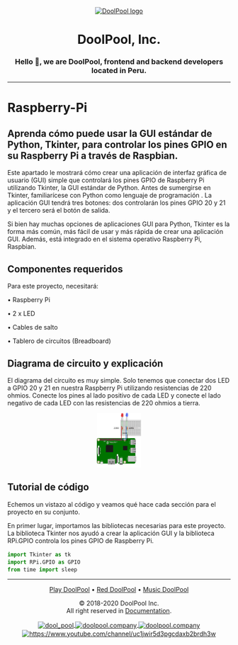 <p align="center">
  <a href="https://doolpool.com" target="_blank" rel="noopener noreferrer">
    <img width="100" src="https://doolpool.github.io/DoolPool/imggg.png" alt="DoolPool logo">
  </a>
</p>
<h1 align="center">DoolPool, Inc.</h1>
<h3 align="center">Hello 👋, we are DoolPool, frontend and backend developers located in Peru.</h3>
<hr>

# Raspberry-Pi

## Aprenda cómo puede usar la GUI estándar de Python, Tkinter, para controlar los pines GPIO en su Raspberry Pi a través de Raspbian.

Este apartado le mostrará cómo crear una aplicación de interfaz gráfica de usuario (GUI) simple que controlará los pines GPIO de Raspberry Pi utilizando Tkinter, la GUI estándar de Python. Antes de sumergirse en Tkinter, familiarícese con Python como lenguaje de programación . La aplicación GUI tendrá tres botones: dos controlarán los pines GPIO 20 y 21 y el tercero será el botón de salida.

Si bien hay muchas opciones de aplicaciones GUI para Python, Tkinter es la forma más común, más fácil de usar y más rápida de crear una aplicación GUI. Además, está integrado en el sistema operativo Raspberry Pi, Raspbian.

## Componentes requeridos
Para este proyecto, necesitará:

• Raspberry Pi

• 2 x LED

• Cables de salto

• Tablero de circuitos (Breadboard)

## Diagrama de circuito y explicación
El diagrama del circuito es muy simple. Solo tenemos que conectar dos LED a GPIO 20 y 21 en nuestra Raspberry Pi utilizando resistencias de 220 ohmios. Conecte los pines al lado positivo de cada LED y conecte el lado negativo de cada LED con las resistencias de 220 ohmios a tierra.

<p align="center">
    <img width="100" src="https://raw.githubusercontent.com/DoolPool/Raspberry-Pi/main/Python%2C%20Tkinter%2C%20controlar%20los%20pines%20GPIO/circuito.png" alt="Circuito">
</p>

## Tutorial de código
Echemos un vistazo al código y veamos qué hace cada sección para el proyecto en su conjunto.

En primer lugar, importamos las bibliotecas necesarias para este proyecto. La biblioteca Tkinter nos ayudó a crear la aplicación GUI y la biblioteca RPi.GPIO controla los pines GPIO de Raspberry Pi.

```python
import Tkinter as tk 
import RPi.GPIO as GPIO
from time import sleep
```


<hr> 
<p align="center">
   <a alt="play doolpool" href="https://doolpool.com/play">Play DoolPool</a>
 • <a alt="red doolpool" href="https://doolpool.com/red/">Red DoolPool</a>
 • <a alt="music doolpool" href="https://doolpool.com/music">Music DoolPool</a>
</p> 
<p align="center"> © 2018-2020 DoolPool Inc. <br>All right reserved in <a href="https://doolpool.com/docs/">Documentation</a>.</p>
           
<p align="center">
  <a href="https://twitter.com/dool_pool" target="blank">
    <img align="center" src="https://cdn.jsdelivr.net/npm/simple-icons@3.0.1/icons/twitter.svg" alt="dool_pool" height="15" width="15" />
  </a>
  <a href="https://fb.com/doolpool.company" target="blank">
    <img align="center" src="https://cdn.jsdelivr.net/npm/simple-icons@3.0.1/icons/facebook.svg" alt="doolpool.company" height="15" width="15" />
  </a>
  <a href="https://instagram.com/doolpool.company" target="blank">
    <img align="center" src="https://cdn.jsdelivr.net/npm/simple-icons@3.0.1/icons/instagram.svg" alt="doolpool.company" height="15" width="15" />
  </a>
  <a href="https://www.youtube.com/channel/uc1jwir5d3pgcdaxb2brdh3w" target="blank"> 
    <img align="center" src="https://cdn.jsdelivr.net/npm/simple-icons@3.0.1/icons/youtube.svg" alt="https://www.youtube.com/channel/uc1jwir5d3pgcdaxb2brdh3w" height="15" width="15" />
  </a>
</p>

<!--
**DoolPool, Inc**
-->
